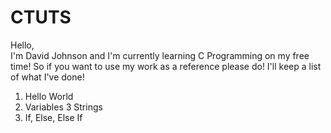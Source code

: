 CTUTS
=====

Hello, 
<br>
I'm David Johnson and I'm currently learning C Programming on my free time! So if you want to use my work as a reference please do! I'll keep a list of what I've done!

1. Hello World
2. Variables
3  Strings
4. If, Else, Else If


